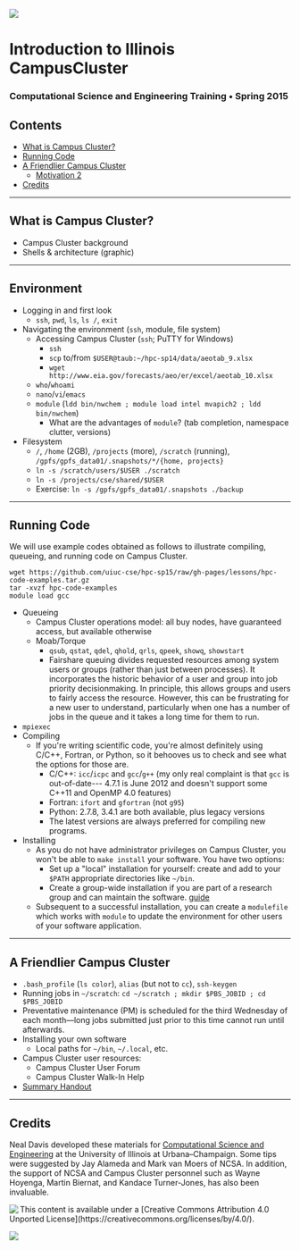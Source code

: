 [![](https://bytebucket.org/davis68/resources/raw/f7c98d2b95e961fae257707e22a58fa1a2c36bec/logos/baseline_cse_wdmk.png?token=be4cc41d4b2afe594f5b1570a3c5aad96a65f0d6)](http://cse.illinois.edu/)

# Introduction to Illinois CampusCluster
### Computational Science and Engineering Training • Spring 2015

<a id='contents'></a>
## Contents
- [What is Campus Cluster?](#whatis)
- [Running Code](#running)
- [A Friendlier Campus Cluster](#friend)
    - [Motivation 2](#motiv2)
- [Credits](#credits)


---
<a id='whatis'></a>
## What is Campus Cluster?
-   Campus Cluster background
-   Shells & architecture (graphic)


---
<a id='env'></a>
## Environment
-   Logging in and first look
    -   `ssh`, `pwd`, `ls`, `ls /`, `exit`
-   Navigating the environment (`ssh`, module, file system)
    -   Accessing Campus Cluster (`ssh`; PuTTY for Windows)
        -   `ssh`
        -   `scp` to/from `$USER@taub:~/hpc-sp14/data/aeotab_9.xlsx`
        -   `wget http://www.eia.gov/forecasts/aeo/er/excel/aeotab_10.xlsx`
    -   `who`/`whoami`
    -   `nano`/`vi`/`emacs`
    -   `module` (`ldd bin/nwchem ; module load intel mvapich2 ; ldd bin/nwchem`)
        -   What are the advantages of `module`?  (tab completion,
            namespace clutter, versions)
-   Filesystem
    -   `/`, `/home` (2GB), `/projects` (more), `/scratch` (running),
        `/gpfs/gpfs_data01/.snapshots/*/{home, projects}`
    -   `ln -s /scratch/users/$USER ./scratch`
    -   `ln -s /projects/cse/shared/$USER`
    -   Exercise:  `ln -s /gpfs/gpfs_data01/.snapshots ./backup`


---
<a id='running'></a>
## Running Code

We will use example codes obtained as follows to illustrate compiling, queueing, and running code on Campus Cluster.

    wget https://github.com/uiuc-cse/hpc-sp15/raw/gh-pages/lessons/hpc-code-examples.tar.gz
    tar -xvzf hpc-code-examples
    module load gcc

-   Queueing
    -   Campus Cluster operations model:  all buy nodes, have guaranteed
        access, but available otherwise
    -   Moab/Torque
        -   `qsub`, `qstat`, `qdel`, `qhold`, `qrls`, `qpeek`, `showq`,
            `showstart`
        -   Fairshare queuing divides requested resources among system users
            or groups (rather than just between processes).  It incorporates
            the historic behavior of a user and group into job priority
            decisionmaking.  In principle, this allows groups and users to
            fairly access the resource.  However, this can be frustrating
            for a new user to understand, particularly when one has a number
            of jobs in the queue and it takes a long time for them to run.
-   `mpiexec`
-   Compiling
    -   If you're writing scientific code, you're almost definitely using 
        C/C++, Fortran, or Python, so it behooves us to check and see what
        the options for those are.
        -   C/C++:  `icc`/`icpc` and `gcc`/`g++`
            (my only real complaint is that `gcc` is out-of-date---
            4.7.1 is June 2012 and doesn't support some C++11 and OpenMP 4.0 
            features)
        -   Fortran:  `ifort` and `gfortran` (not `g95`)
        -   Python:  2.7.8, 3.4.1 are both available, plus legacy versions
        -   The latest versions are always preferred for compiling new 
            programs.
-   Installing
    -   As you do not have administrator privileges on Campus Cluster, you
        won't be able to `make install` your software.  You have two 
        options:
        -   Set up a "local" installation for yourself:  create and add to
            your `$PATH` appropriate directories like `~/bin`.
        -   Create a group-wide installation if you are part of a research
            group and can maintain the software.  [guide](https://campuscluster.illinois.edu/user_info/doc/software_guidelines.html)
    -   Subsequent to a successful installation, you can create a `modulefile` which works with `module` to update the environment for other users of your software application.


---
<a id='friend'></a>
## A Friendlier Campus Cluster
-   `.bash_profile` (`ls color`), `alias` (but not to `cc`), `ssh-keygen`
-   Running jobs in `~/scratch`:
    `cd ~/scratch ; mkdir $PBS_JOBID ; cd $PBS_JOBID`
-   Preventative maintenance (PM) is scheduled for the third Wednesday of
    each month—long jobs submitted just prior to this time cannot run until
    afterwards.
-   Installing your own software
    -   Local paths for `~/bin`, `~/.local`, etc.
-   Campus Cluster user resources:
    -   Campus Cluster User Forum
    -   Campus Cluster Walk-In Help
-   [Summary Handout](https://github.com/uiuc-cse/hpc-sp15/raw/gh-pages/lessons/hpc-handout.pdf)


---
<a id='credits'></a>
## Credits

Neal Davis developed these materials for [Computational Science and Engineering](http://cse.illinois.edu/) at the University of Illinois at Urbana–Champaign.  Some tips were suggested by Jay Alameda and Mark van Moers of NCSA.  In addition, the support of NCSA and Campus Cluster personnel such as Wayne Hoyenga, Martin Biernat, and Kandace Turner-Jones, has also been invaluable.

<img src="http://i.creativecommons.org/l/by/4.0/88x31.png" align="left">
This content is available under a [Creative Commons Attribution 4.0 Unported License](https://creativecommons.org/licenses/by/4.0/).

[![](https://bytebucket.org/davis68/resources/raw/f7c98d2b95e961fae257707e22a58fa1a2c36bec/logos/baseline_cse_wdmk.png?token=be4cc41d4b2afe594f5b1570a3c5aad96a65f0d6)](http://cse.illinois.edu/)